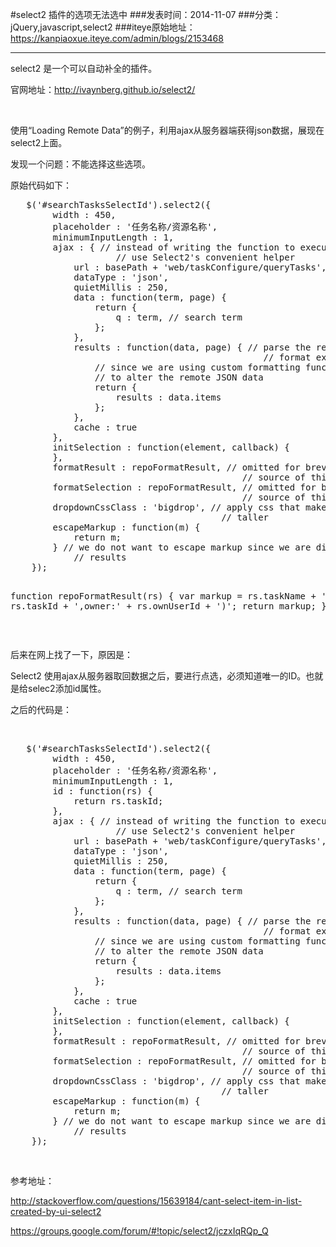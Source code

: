 #select2 插件的选项无法选中
###发表时间：2014-11-07
###分类：jQuery,javascript,select2
###iteye原始地址：<a href="https://kanpiaoxue.iteye.com/admin/blogs/2153468" target="_blank">https://kanpiaoxue.iteye.com/admin/blogs/2153468</a>

---

<div class="iteye-blog-content-contain" style="font-size: 14px;"> 
 <p>select2 是一个可以自动补全的插件。</p> 
 <p>官网地址：<a href="http://ivaynberg.github.io/select2/">http://ivaynberg.github.io/select2/</a></p> 
 <p>&nbsp;</p> 
 <p>使用“Loading Remote Data”的例子，利用ajax从服务器端获得json数据，展现在select2上面。</p> 
 <p>发现一个问题：不能选择这些选项。</p> 
 <p>原始代码如下：</p> 
 <pre name="code" class="js">	$('#searchTasksSelectId').select2({
		width : 450,
		placeholder : '任务名称/资源名称',
		minimumInputLength : 1,
		ajax : { // instead of writing the function to execute the request we
					// use Select2's convenient helper
			url : basePath + 'web/taskConfigure/queryTasks',
			dataType : 'json',
			quietMillis : 250,
			data : function(term, page) {
				return {
					q : term, // search term
				};
			},
			results : function(data, page) { // parse the results into the
												// format expected by Select2.
				// since we are using custom formatting functions we do not need
				// to alter the remote JSON data
				return {
					results : data.items
				};
			},
			cache : true
		},
		initSelection : function(element, callback) {
		},
		formatResult : repoFormatResult, // omitted for brevity, see the
											// source of this page
		formatSelection : repoFormatResult, // omitted for brevity, see the
											// source of this page
		dropdownCssClass : 'bigdrop', // apply css that makes the dropdown
										// taller
		escapeMarkup : function(m) {
			return m;
		} // we do not want to escape markup since we are displaying html in
			// results
	});
	
function repoFormatResult(rs) {
	var markup = rs.taskName + '(ID:' + rs.taskId + ',owner:' + rs.ownUserId
			+ ')';
	return markup;
}</pre> 
 <p>&nbsp;</p> 
 <p>后来在网上找了一下，原因是：</p> 
 <p>Select2 使用ajax从服务器取回数据之后，要进行点选，必须知道唯一的ID。也就是给selec2添加id属性。</p> 
 <p>之后的代码是：</p> 
 <p>&nbsp;</p> 
 <pre name="code" class="js">	$('#searchTasksSelectId').select2({
		width : 450,
		placeholder : '任务名称/资源名称',
		minimumInputLength : 1,
		id : function(rs) {
			return rs.taskId;
		},
		ajax : { // instead of writing the function to execute the request we
					// use Select2's convenient helper
			url : basePath + 'web/taskConfigure/queryTasks',
			dataType : 'json',
			quietMillis : 250,
			data : function(term, page) {
				return {
					q : term, // search term
				};
			},
			results : function(data, page) { // parse the results into the
												// format expected by Select2.
				// since we are using custom formatting functions we do not need
				// to alter the remote JSON data
				return {
					results : data.items
				};
			},
			cache : true
		},
		initSelection : function(element, callback) {
		},
		formatResult : repoFormatResult, // omitted for brevity, see the
											// source of this page
		formatSelection : repoFormatResult, // omitted for brevity, see the
											// source of this page
		dropdownCssClass : 'bigdrop', // apply css that makes the dropdown
										// taller
		escapeMarkup : function(m) {
			return m;
		} // we do not want to escape markup since we are displaying html in
			// results
	});</pre> 
 <p>&nbsp;</p> 
 <p>参考地址：</p> 
 <p><a href="http://stackoverflow.com/questions/15639184/cant-select-item-in-list-created-by-ui-select2">http://stackoverflow.com/questions/15639184/cant-select-item-in-list-created-by-ui-select2</a></p> 
 <p><a href="https://groups.google.com/forum/#!topic/select2/jczxIqRQp_Q">https://groups.google.com/forum/#!topic/select2/jczxIqRQp_Q</a></p> 
 <p>&nbsp;</p> 
</div>